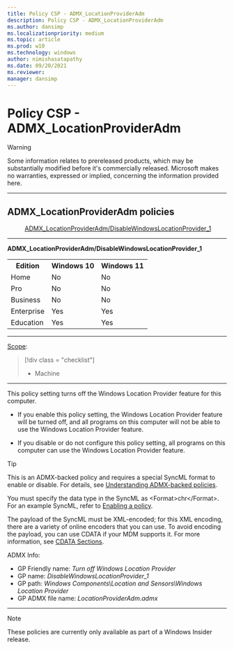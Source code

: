 ```yaml
---
title: Policy CSP - ADMX_LocationProviderAdm
description: Policy CSP - ADMX_LocationProviderAdm
ms.author: dansimp
ms.localizationpriority: medium
ms.topic: article
ms.prod: w10
ms.technology: windows
author: nimishasatapathy
ms.date: 09/20/2021
ms.reviewer: 
manager: dansimp
---
```


# Policy CSP - ADMX_LocationProviderAdm
> [!WARNING]
> Some information relates to prereleased products, which may be substantially modified before it's commercially released. Microsoft makes no warranties, expressed or implied, concerning the information provided here.

<hr/>

<!--Policies-->
## ADMX_LocationProviderAdm policies  

<dl>
  <dd>
    <a href="#admx-locationprovideradm-disablewindowslocationprovider_1">ADMX_LocationProviderAdm/DisableWindowsLocationProvider_1</a>
  </dd>
</dl>


<hr/>

<!--Policy-->
<a href="" id="admx-locationprovideradm-disablewindowslocationprovider_1"></a>**ADMX_LocationProviderAdm/DisableWindowsLocationProvider_1**  

<!--SupportedSKUs-->
<table>
<tr>
    <th>Edition</th>
    <th>Windows 10</th>
    <th>Windows 11</th>
</tr>
<tr>
    <td>Home</td>
    <td>No</td>
    <td>No</td>
</tr>
<tr>
    <td>Pro</td>
    <td>No</td>
    <td>No</td>
</tr>
<tr>
    <td>Business</td>
    <td>No</td>
    <td>No</td>
</tr>
<tr>
    <td>Enterprise</td>
    <td>Yes</td>
    <td>Yes</td>
</tr>
<tr>
    <td>Education</td>
    <td>Yes</td>
    <td>Yes</td>
</tr>
</table>

<!--/SupportedSKUs-->
<hr/>

<!--Scope-->
[Scope](./policy-configuration-service-provider.md#policy-scope):

> [!div class = "checklist"]
> * Machine

<hr/>

<!--/Scope-->
<!--Description-->
This policy setting turns off the Windows Location Provider feature for this computer.  

- If you enable this policy setting, the Windows Location Provider feature will be turned off, and all programs on this computer will not be able to use the Windows Location Provider feature.  

- If you disable or do not configure this policy setting, all programs on this computer can use the Windows Location Provider feature.

<!--/Description-->
> [!TIP]
> This is an ADMX-backed policy and requires a special SyncML format to enable or disable.  For details, see [Understanding ADMX-backed policies](./understanding-admx-backed-policies.md).
> 
> You must specify the data type in the SyncML as &lt;Format&gt;chr&lt;/Format&gt;. For an example SyncML, refer to [Enabling a policy](./understanding-admx-backed-policies.md#enabling-a-policy).
> 
> The payload of the SyncML must be XML-encoded; for this XML encoding, there are a variety of online encoders that you can use. To avoid encoding the payload, you can use CDATA if your MDM supports it.  For more information, see [CDATA Sections](http://www.w3.org/TR/REC-xml/#sec-cdata-sect).

<!--ADMXBacked-->
ADMX Info:  
-   GP Friendly name: *Turn off Windows Location Provider*
-   GP name: *DisableWindowsLocationProvider_1*
-   GP path: *Windows Components\Location and Sensors\Windows Location Provider*
-   GP ADMX file name: *LocationProviderAdm.admx*

<!--/ADMXBacked-->
<!--/Policy-->
<hr/>

> [!NOTE]
> These policies are currently only available as part of a Windows Insider release.

<!--/Policies-->

